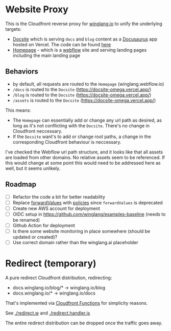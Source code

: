 # Website Proxy

This is the Cloudfront reverse proxy for [winglang.io](https://winglang.io) to unify the underlying targets:

- [Docsite](https://docsite-omega.vercel.app/) which is serving `docs` and `blog` content as a [Docusaurus](https://docusaurus.io/) app hosted on Vercel. The code can be found [here](https://github.com/winglang/docsite)
- [Homepage](https://winglang.webflow.io) - which is a [webflow](https://webflow.com/) site and serving landing pages including the main landing page

## Behaviors

- by default, all requests are routed to the `Homepage` (winglang.webflow.io)
- `/docs` is routed to the `Docsite` (https://docsite-omega.vercel.app/)
- `/blog` is routed to the `Docsite` (https://docsite-omega.vercel.app/)
- `/assets` is routed to the `Docsite` (https://docsite-omega.vercel.app/)

This means:

- The `Homepage` can essentially add or change any url path as desired, as long as it's not conflicting with the `Docsite`. There's no change in Cloudfront neccessary.
- If the `Docsite` want's to add or change root paths, a change in the corresponding Cloudfront behaviour is neccessary.

I've checked the Webflow url path structure, and it looks like that all assets are loaded from other domains. No relative assets seem to be referenced. If this would change at some point this would need to be addressed here as well, but it seems unlikely.

## Roadmap

- [ ] Refactor the code a bit for better readability
- [ ] Replace [forwardValues](https://docs.aws.amazon.com/AWSCloudFormation/latest/UserGuide/aws-properties-cloudfront-distribution-forwardedvalues.html) with [policies](https://docs.aws.amazon.com/AmazonCloudFront/latest/DeveloperGuide/controlling-origin-requests.html) since `forwardValues` is deprecated
- [ ] Create new AWS account for deployment
- [ ] OIDC setup in https://github.com/winglang/examples-baseline (needs to be renamed)
- [ ] Github Action for deployment
- [ ] Is there some website monitoring in place somewhere (should be updated or created)?
- [ ] Use correct domain rather than the winglang.ai placeholder

# Redirect (temporary)

A pure redirect Cloudfront distribution, redirecting:

- docs.winglang.io/blog/* -> winglang.io/blog
- docs.winglang.io/* -> winglang.io/docs

That's implemented via [Cloudfront Functions](https://docs.aws.amazon.com/AmazonCloudFront/latest/DeveloperGuide/cloudfront-functions.html) for simplicity reasons.

See [./redirect.w](./redirect.w) and [./redirect.handler.js](./redirect.handler.js)

The entire redirect distribution can be dropped once the traffic goes away.